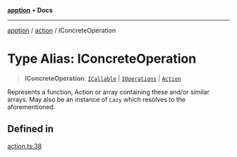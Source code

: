 [**apption**](../../README.md) • **Docs**

***

[apption](../../modules.md) / [action](../README.md) / IConcreteOperation

# Type Alias: IConcreteOperation

> **IConcreteOperation**: [`ICallable`](../../types/interfaces/ICallable.md) \| [`IOperations`](IOperations.md) \| [`Action`](../classes/Action.md)

Represents a function, Action or array containing these and/or similar arrays.
May also be an instance of `Lazy` which resolves to the aforementioned.

## Defined in

[action.ts:38](https://github.com/mksunny1/apption/blob/edbec5398a9c4dd80aef328bce86959614ae2fb4/src/action.ts#L38)
